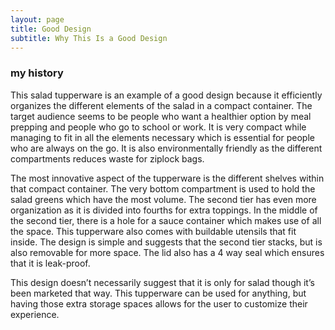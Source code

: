 ```yaml
---
layout: page
title: Good Design
subtitle: Why This Is a Good Design
---
```

### my history
This salad tupperware is an example of a good design because it efficiently organizes the different elements of the salad in a compact container. The target audience seems to be people who want a healthier option by meal prepping and people who go to school or work. It is very compact while managing to fit in all the elements necessary which is essential for people who are always on the go. It is also environmentally friendly as the different compartments reduces waste for ziplock bags. 

The most innovative aspect of the tupperware is the different shelves within that compact container. The very bottom compartment is used to hold the salad greens which have the most volume. The second tier has even more organization as it is divided into fourths for extra toppings. In the middle of the second tier, there is a hole for a sauce container which makes use of all the space. This tupperware also comes with buildable utensils that fit inside. The design is simple and suggests that the second tier stacks, but is also removable for more space. The lid also has a 4 way seal which ensures that it is leak-proof.

This design doesn’t necessarily suggest that it is only for salad though it’s been marketed that way. This tupperware can be used for anything, but having those extra storage spaces allows for the user to customize their experience. 

